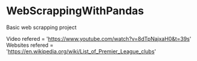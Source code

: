# WebScrappingWithPandas
Basic web scrapping project 

 Video refered = 'https://www.youtube.com/watch?v=8dTpNajxaH0&t=39s'
 Websites refered = 'https://en.wikipedia.org/wiki/List_of_Premier_League_clubs'
